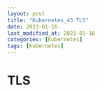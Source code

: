 ```yaml
---
layout: post
title: "Kubernetes_43 TLS"
date: 2023-01-16
last_modified_at: 2023-01-16
categories: [Kubernetes]
tags: [Kubernetes]
---
```


# TLS
